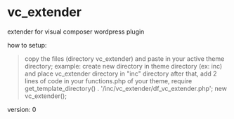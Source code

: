 # vc_extender
extender for visual composer wordpress plugin

how to setup:
> copy the files (directory vc_extender) and paste in your active theme directory;
> example: create new directory in theme directory (ex: inc) and place vc_extender directory in "inc" directory
> after that, add 2 lines of code in your functions.php of your theme, 
require get_template_directory() . '/inc/vc_extender/df_vc_extender.php';
new vc_extender();

version: 0
